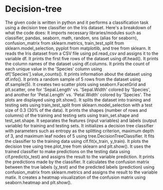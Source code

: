 # Decision-tree
The given code is written in python and it performs a classification task using a decision tree classifier on the Iris dataset. Here's a breakdown of what the code does:  It imports necessary libraries/modules such as classifier, pandas, seaborn, math, random, sns (alias for seaborn), confusion_matrix from sklearn.metrics, train_test_split from sklearn.model_selection, pyplot from matplotlib, and tree from sklearn.
It reads the Iris dataset from a CSV file using pd.read_csv and assigns it to the variable df. 
It prints the first five rows of the dataset using df.head().  It prints the column names of the dataset using df.columns. 
It prints the count of each unique value in the 'Species' column using df['Species'].value_counts().  It prints information about the dataset using df.info(). 
It prints a random sample of 5 rows from the dataset using df.sample(5).  It creates two scatter plots using seaborn.FacetGrid and plt.scatter, one for 'Sepal.Length' vs. 'Sepal.Width' colored by 'Species', and another for 'Petal.Length' vs. 'Petal.Width' colored by 'Species'. The plots are displayed using plt.show().
It splits the dataset into training and testing sets using train_test_split from sklearn.model_selection with a test size of 0.3 (30% of the data). 
It prints the shapes (number of rows and columns) of the training and testing sets using train_set.shape and test_set.shape. 
It separates the features (input variables) and labels (output variable) for training and testing sets. 
It initializes a decision tree classifier with parameters such as entropy as the splitting criterion, maximum depth of 3, and maximum leaf nodes of 5 using tree.DecisionTreeClassifier.
It fits the classifier to the training data using clf.fit(x_train, y_train).  It plots the decision tree using tree.plot_tree from sklearn and plt.show(). 
It uses the trained classifier to make predictions on the testing data using clf.predict(x_test) and assigns the result to the variable prediction.  It prints the predictions made by the classifier. 
It calculates the confusion matrix between the true labels (y_test) and the predicted labels (prediction) using confusion_matrix from sklearn.metrics and assigns the result to the variable matix. 
It creates a heatmap visualization of the confusion matrix using seaborn.heatmap and plt.show().
